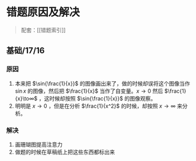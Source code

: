 # 错题原因及解决

> 配套：[[错题索引]]

## 基础/17/16

### 原因

1. 本来把 $\sin{\frac{1}{x}}$ 的图像画出来了，做的时候却误将这个图像当作 $\sin{x}$ 的图像，然后把 $\frac{1}{x}$ 当作了自变量。$x\to0$ 然后 $\frac{1}{x}\to∞$ ，这时候却按照 $\sin{\frac{1}{x}}$ 的图像观察。
2. 明明是 $x\to 0$ ，但是在分析 $\frac{1}{x^2}$ 的时候，却按照 $x\to ∞$ 来分析。

### 解决

1. 画珊瑚图提高注意力
2. 做题的时候在草稿纸上把这些东西都标出来